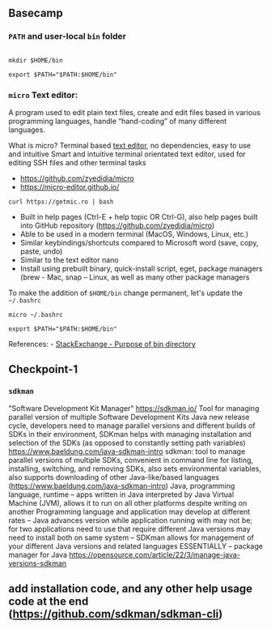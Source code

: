 ## Basecamp

### `PATH` and user-local `bin` folder

```console

mkdir $HOME/bin

export $PATH="$PATH:$HOME/bin"

```
### `micro` Text editor:

A program used to edit plain text files, create and edit files based in various programming languages, handle “hand-coding” of many different languages.

What is micro? Terminal based [text editor](https://micro-editor.github.io/), no dependencies, easy to use and intuitive Smart and intuitive terminal orientated text editor, used for editing SSH files and other terminal tasks 

- https://github.com/zyedidia/micro
- https://micro-editor.github.io/

```console
curl https://getmic.ro | bash
```

- Built in help pages (Ctrl-E + help topic OR Ctrl-G), also help pages built into GitHub repository (https://github.com/zyedidia/micro)
- Able to be used in a modern terminal (MacOS, Windows, Linux, etc.)
- Similar keybindings/shortcuts compared to Microsoft word (save, copy, paste, undo)
- Similar to the text editor nano
- Install using prebuilt binary, quick-install script, eget, package managers (brew - Mac, snap – Linux, as well as many other package managers

To make the addition of `$HOME/bin` change permanent, let's update the `~/.bashrc` 

```console 
micro ~/.bashrc
```

```
export $PATH="$PATH:$HOME/bin"
```


References:
    - [StackExchange - Purpose of bin directory](https://unix.stackexchange.com/questions/237152/purpose-of-bin-directory#:~:text=Bin%20is%20an%20abbreviation%20of,aren't%20used%20to%20them)

## Checkpoint-1

### `sdkman`

"Software Development Kit Manager" https://sdkman.io/ 
Tool for managing parallel version of multiple Software Development Kits
Java new release cycle, developers need to manage parallel versions and different builds of SDKs in their environment, SDKman helps with managing installation and selection of the SDKs (as opposed to constantly setting path variables) https://www.baeldung.com/java-sdkman-intro
sdkman: tool to manage parallel versions of multiple SDKs, convenient in command line for listing, installing, switching, and removing SDKs, also sets environmental variables, also supports downloading of other Java-like/based languages (https://www.baeldung.com/java-sdkman-intro)
Java, programming language, runtime – apps written in Java interpreted by Java Virtual Machine (JVM), allows it to run on all other platforms despite writing on another
Programming language and application may develop at different rates – Java advances version while application running with may not be; for two applications need to use that require different Java versions may need to install both on same system – SDKman allows for management of your different Java versions and related languages
ESSENTIALLY – package manager for Java https://opensource.com/article/22/3/manage-java-versions-sdkman
## add installation code, and any other help usage code at the end (https://github.com/sdkman/sdkman-cli)

